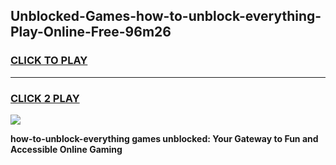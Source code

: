 
## Unblocked-Games-how-to-unblock-everything-Play-Online-Free-96m26
<h3>
<a href="https://premium76.site?title=how-to-unblock-everything&ref=26A">CLICK TO PLAY</a></h3>
<hr>

<h3>
<a href="https://premium76.site?title=how-to-unblock-everything&ref=26A">CLICK 2 PLAY</a>
  
</h3>

<a href="https://premium76.site?title=how-to-unblock-everything&ref=26A"><img src="https://clearcache.store/games.png"></a>


**how-to-unblock-everything games unblocked: Your Gateway to Fun and Accessible Online Gaming**

